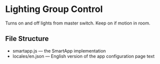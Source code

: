 # Lighting Group Control

Turns on and off lights from master switch.  Keep on if motion in room.

## File Structure

* smartapp.js &mdash; the SmartApp implementation
* locales/en.json &mdash; English version of the app configuration page text
